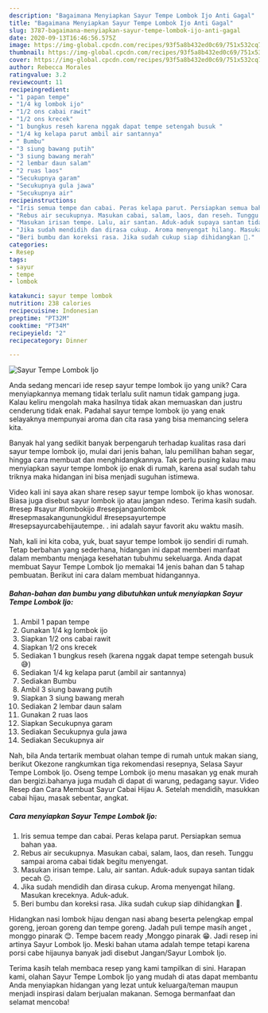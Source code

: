 ```yaml
---
description: "Bagaimana Menyiapkan Sayur Tempe Lombok Ijo Anti Gagal"
title: "Bagaimana Menyiapkan Sayur Tempe Lombok Ijo Anti Gagal"
slug: 3787-bagaimana-menyiapkan-sayur-tempe-lombok-ijo-anti-gagal
date: 2020-09-13T16:46:56.575Z
image: https://img-global.cpcdn.com/recipes/93f5a8b432ed0c69/751x532cq70/sayur-tempe-lombok-ijo-foto-resep-utama.jpg
thumbnail: https://img-global.cpcdn.com/recipes/93f5a8b432ed0c69/751x532cq70/sayur-tempe-lombok-ijo-foto-resep-utama.jpg
cover: https://img-global.cpcdn.com/recipes/93f5a8b432ed0c69/751x532cq70/sayur-tempe-lombok-ijo-foto-resep-utama.jpg
author: Rebecca Morales
ratingvalue: 3.2
reviewcount: 11
recipeingredient:
- "1 papan tempe"
- "1/4 kg lombok ijo"
- "1/2 ons cabai rawit"
- "1/2 ons krecek"
- "1 bungkus reseh karena nggak dapat tempe setengah busuk "
- "1/4 kg kelapa parut ambil air santannya"
- " Bumbu"
- "3 siung bawang putih"
- "3 siung bawang merah"
- "2 lembar daun salam"
- "2 ruas laos"
- "Secukupnya garam"
- "Secukupnya gula jawa"
- "Secukupnya air"
recipeinstructions:
- "Iris semua tempe dan cabai. Peras kelapa parut. Persiapkan semua bahan yaa."
- "Rebus air secukupnya. Masukan cabai, salam, laos, dan reseh. Tunggu sampai aroma cabai tidak begitu menyengat."
- "Masukan irisan tempe. Lalu, air santan. Aduk-aduk supaya santan tidak pecah 😉."
- "Jika sudah mendidih dan dirasa cukup. Aroma menyengat hilang. Masukan kreceknya. Aduk-aduk."
- "Beri bumbu dan koreksi rasa. Jika sudah cukup siap dihidangkan 🥰."
categories:
- Resep
tags:
- sayur
- tempe
- lombok

katakunci: sayur tempe lombok 
nutrition: 238 calories
recipecuisine: Indonesian
preptime: "PT32M"
cooktime: "PT34M"
recipeyield: "2"
recipecategory: Dinner

---
```



![Sayur Tempe Lombok Ijo](https://img-global.cpcdn.com/recipes/93f5a8b432ed0c69/751x532cq70/sayur-tempe-lombok-ijo-foto-resep-utama.jpg)

Anda sedang mencari ide resep sayur tempe lombok ijo yang unik? Cara menyiapkannya memang tidak terlalu sulit namun tidak gampang juga. Kalau keliru mengolah maka hasilnya tidak akan memuaskan dan justru cenderung tidak enak. Padahal sayur tempe lombok ijo yang enak selayaknya mempunyai aroma dan cita rasa yang bisa memancing selera kita.

Banyak hal yang sedikit banyak berpengaruh terhadap kualitas rasa dari sayur tempe lombok ijo, mulai dari jenis bahan, lalu pemilihan bahan segar, hingga cara membuat dan menghidangkannya. Tak perlu pusing kalau mau menyiapkan sayur tempe lombok ijo enak di rumah, karena asal sudah tahu triknya maka hidangan ini bisa menjadi suguhan istimewa.

Video kali ini saya akan share resep sayur tempe lombok ijo khas wonosar. Biasa juga disebut sayur lombok ijo atau jangan ndeso. Terima kasih sudah. #resep #sayur #lombokijo #resepjanganlombok #resepmasakangunungkidul #resepsayurtempe #resepsayurcabehijautempe. . ini adalah sayur favorit aku waktu masih.


Nah, kali ini kita coba, yuk, buat sayur tempe lombok ijo sendiri di rumah. Tetap berbahan yang sederhana, hidangan ini dapat memberi manfaat dalam membantu menjaga kesehatan tubuhmu sekeluarga. Anda dapat membuat Sayur Tempe Lombok Ijo memakai 14 jenis bahan dan 5 tahap pembuatan. Berikut ini cara dalam membuat hidangannya.

<!--inarticleads1-->

##### Bahan-bahan dan bumbu yang dibutuhkan untuk menyiapkan Sayur Tempe Lombok Ijo:

1. Ambil 1 papan tempe
1. Gunakan 1/4 kg lombok ijo
1. Siapkan 1/2 ons cabai rawit
1. Siapkan 1/2 ons krecek
1. Sediakan 1 bungkus reseh (karena nggak dapat tempe setengah busuk 😅)
1. Sediakan 1/4 kg kelapa parut (ambil air santannya)
1. Sediakan  Bumbu
1. Ambil 3 siung bawang putih
1. Siapkan 3 siung bawang merah
1. Sediakan 2 lembar daun salam
1. Gunakan 2 ruas laos
1. Siapkan Secukupnya garam
1. Sediakan Secukupnya gula jawa
1. Sediakan Secukupnya air


Nah, bila Anda tertarik membuat olahan tempe di rumah untuk makan siang, berikut Okezone rangkumkan tiga rekomendasi resepnya, Selasa Sayur Tempe Lombok Ijo. Oseng tempe Lombok ijo menu masakan yg enak murah dan bergizi.bahanya juga mudah di dapat di warung, pedagang sayur. Video Resep dan Cara Membuat Sayur Cabai Hijau A. Setelah mendidih, masukkan cabai hijau, masak sebentar, angkat. 

<!--inarticleads2-->

##### Cara menyiapkan Sayur Tempe Lombok Ijo:

1. Iris semua tempe dan cabai. Peras kelapa parut. Persiapkan semua bahan yaa.
1. Rebus air secukupnya. Masukan cabai, salam, laos, dan reseh. Tunggu sampai aroma cabai tidak begitu menyengat.
1. Masukan irisan tempe. Lalu, air santan. Aduk-aduk supaya santan tidak pecah 😉.
1. Jika sudah mendidih dan dirasa cukup. Aroma menyengat hilang. Masukan kreceknya. Aduk-aduk.
1. Beri bumbu dan koreksi rasa. Jika sudah cukup siap dihidangkan 🥰.


Hidangkan nasi lombok hijau dengan nasi abang beserta pelengkap empal goreng, jeroan goreng dan tempe goreng. Jadah puli tempe masih anget , monggo pinarak 😊. Tempe bacem ready ,Monggo pinarak 😁. Jadi resep ini artinya Sayur Lombok Ijo. Meski bahan utama adalah tempe tetapi karena porsi cabe hijaunya banyak jadi disebut Jangan/Sayur Lombok Ijo. 

Terima kasih telah membaca resep yang kami tampilkan di sini. Harapan kami, olahan Sayur Tempe Lombok Ijo yang mudah di atas dapat membantu Anda menyiapkan hidangan yang lezat untuk keluarga/teman maupun menjadi inspirasi dalam berjualan makanan. Semoga bermanfaat dan selamat mencoba!
